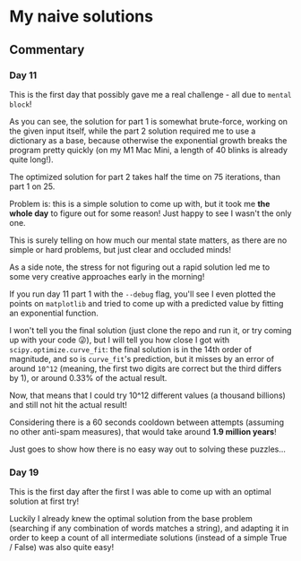 # My naive solutions

## Commentary

### Day 11

This is the first day that possibly gave me a real challenge - all due to `mental block`!

As you can see, the solution for part 1 is somewhat brute-force, working on the given input itself, while the part 2 solution required me to use a dictionary as a base, because otherwise the exponential growth breaks the program pretty quickly (on my M1 Mac Mini, a length of 40 blinks is already quite long!).

The optimized solution for part 2 takes half the time on 75 iterations, than part 1 on 25.

Problem is: this is a simple solution to come up with, but it took me **the whole day** to figure out for some reason! Just happy to see I wasn't the only one.

This is surely telling on how much our mental state matters, as there are no simple or hard problems, but just clear and occluded minds!

As a side note, the stress for not figuring out a rapid solution led me to some very creative approaches early in the morning!

If you run day 11 part 1 with the `--debug` flag, you'll see I even plotted the points on `matplotlib` and tried to come up with a predicted value by fitting an exponential function.

I won't tell you the final solution (just clone the repo and run it, or try coming up with your code 😜), but I will tell you how close I got with `scipy.optimize.curve_fit`: the final solution is in the 14th order of magnitude, and so is `curve_fit`'s prediction, but it misses by an error of around `10^12` (meaning, the first two digits are correct but the third differs by 1), or around 0.33% of the actual result.

Now, that means that I could try 10^12 different values (a thousand billions) and still not hit the actual result!

Considering there is a 60 seconds cooldown between attempts (assuming no other anti-spam measures), that would take around **1.9 million years**!

Just goes to show how there is no easy way out to solving these puzzles...

### Day 19

This is the first day after the first I was able to come up with an optimal solution at first try!

Luckily I already knew the optimal solution from the base problem (searching if any combination of words matches a string), and adapting it in order to keep a count of all intermediate solutions (instead of a simple True / False) was also quite easy!